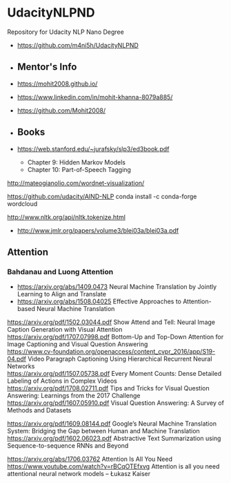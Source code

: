 # UdacityNLPND
Repository for Udacity NLP Nano Degree
- https://github.com/m4ni5h/UdacityNLPND

- ## Mentor's Info
- https://mohit2008.github.io/
- https://www.linkedin.com/in/mohit-khanna-8079a885/
- https://github.com/Mohit2008/
 
- ## Books
- https://web.stanford.edu/~jurafsky/slp3/ed3book.pdf
    - Chapter 9: Hidden Markov Models
    - Chapter 10: Part-of-Speech Tagging

http://mateogianolio.com/wordnet-visualization/

https://github.com/udacity/AIND-NLP
conda install -c conda-forge wordcloud

http://www.nltk.org/api/nltk.tokenize.html


- http://www.jmlr.org/papers/volume3/blei03a/blei03a.pdf

## Attention
### Bahdanau and Luong Attention
- https://arxiv.org/abs/1409.0473	 Neural Machine Translation by Jointly Learning to Align and Translate
- https://arxiv.org/abs/1508.04025	 Effective Approaches to Attention-based Neural Machine Translation

https://arxiv.org/pdf/1502.03044.pdf	 Show	 Attend and Tell: Neural Image Caption Generation with Visual Attention
https://arxiv.org/pdf/1707.07998.pdf	 Bottom-Up and Top-Down Attention for Image Captioning and Visual Question Answering	
https://www.cv-foundation.org/openaccess/content_cvpr_2016/app/S19-04.pdf	 Video Paragraph Captioning Using Hierarchical Recurrent Neural Networks	
https://arxiv.org/pdf/1507.05738.pdf	 Every Moment Counts: Dense Detailed Labeling of Actions in Complex Videos	
https://arxiv.org/pdf/1708.02711.pdf	 Tips and Tricks for Visual Question Answering: Learnings from the 2017 Challenge	
https://arxiv.org/pdf/1607.05910.pdf	 Visual Question Answering: A Survey of Methods and Datasets	

https://arxiv.org/pdf/1609.08144.pdf	 Google’s Neural Machine Translation System: Bridging the Gap between Human and Machine Translation
https://arxiv.org/pdf/1602.06023.pdf	 Abstractive Text Summarization using Sequence-to-sequence RNNs and Beyond

https://arxiv.org/abs/1706.03762	 Attention Is All You Need
https://www.youtube.com/watch?v=rBCqOTEfxvg	 Attention is all you need attentional neural network models – Łukasz Kaiser

